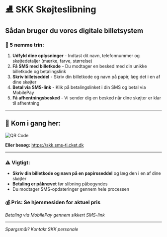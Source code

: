 # ⛸️ SKK Skøjteslibning

## Sådan bruger du vores digitale billetsystem

### 📱 5 nemme trin:

1. **Udfyld dine oplysninger** - Indtast dit navn, telefonnummer og skøjtedetaljer (mærke, farve, størrelse)
2. **Få SMS med billetkode** - Du modtager en besked med din unikke billetkode og betalingslink
3. **Skriv billetseddel** - Skriv din billetkode og navn på papir, læg det i en af dine skøjter
4. **Betal via SMS-link** - Klik på betalingslinket i din SMS og betal via MobilePay
5. **Få afhentningsbesked** - Vi sender dig en besked når dine skøjter er klar til afhentning

---

## 🔗 Kom i gang her:

![QR Code](https://api.qrserver.com/v1/create-qr-code/?size=300x300&data=https%3A//skk.sms-ti.cket.dk)

**Eller besøg:** https://skk.sms-ti.cket.dk

---

### ⚠️ Vigtigt:
- **Skriv din billetkode og navn på en papirsseddel** og læg den i en af dine skøjter
- **Betaling er påkrævet** før slibning påbegyndes
- Du modtager SMS-opdateringer gennem hele processen

### 💰 Pris: Se hjemmesiden for aktuel pris
*Betaling via MobilePay gennem sikkert SMS-link*

---

*Spørgsmål? Kontakt SKK personale*